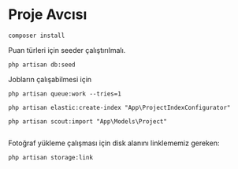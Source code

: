 # Proje Avcısı

```
composer install
```

Puan türleri için seeder çalıştırılmalı.
```
php artisan db:seed
```

Jobların çalışabilmesi için
```
php artisan queue:work --tries=1
```

```
php artisan elastic:create-index "App\ProjectIndexConfigurator"                                      
php artisan scout:import "App\Models\Project"                                                        
```



Fotoğraf yükleme çalışması için disk alanını linklememiz gereken:
```
php artisan storage:link
```
